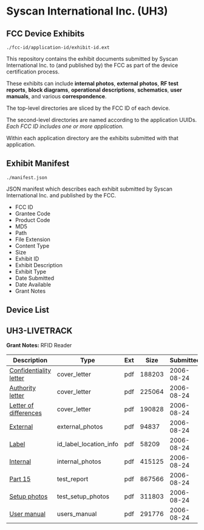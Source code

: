 # Syscan International Inc. (UH3)
## FCC Device Exhibits

```
./fcc-id/application-id/exhibit-id.ext
```

This repository contains the exhibit documents submitted by Syscan International Inc. to (and published by) the FCC as part of the device certification process.

These exhibits can include **internal photos**, **external photos**, **RF test reports**, **block diagrams**, **operational descriptions**, **schematics**, **user manuals**, and various **correspondence**.

The top-level directories are sliced by the FCC ID of each device.

The second-level directories are named according to the application UUIDs. *Each FCC ID includes one or more application.*

Within each application directory are the exhibits submitted with that application. 

## Exhibit Manifest

```
./manifest.json
```

JSON manifest which describes each exhibit submitted by Syscan International Inc. and published by the FCC.

- FCC ID
- Grantee Code
- Product Code
- MD5
- Path
- File Extension
- Content Type
- Size
- Exhibit ID
- Exhibit Description
- Exhibit Type
- Date Submitted
- Date Available
- Grant Notes

## Device List
## UH3-LIVETRACK
**Grant Notes:** RFID Reader

| Description | Type | Ext | Size | Submitted | Available |
| ----------- | ---- | --- | ---- | --------- | --------- |
| [Confidentiality letter](UH3-LIVETRACK/d2ce8e966d922f9a03c0f01b367d7f22/696942.pdf) | cover_letter | pdf | 188203 | 2006-08-24 | 2006-08-24 |
| [Authority letter](UH3-LIVETRACK/d2ce8e966d922f9a03c0f01b367d7f22/696943.pdf) | cover_letter | pdf | 225064 | 2006-08-24 | 2006-08-24 |
| [Letter of differences](UH3-LIVETRACK/d2ce8e966d922f9a03c0f01b367d7f22/696944.pdf) | cover_letter | pdf | 190828 | 2006-08-24 | 2006-08-24 |
| [External](UH3-LIVETRACK/d2ce8e966d922f9a03c0f01b367d7f22/696945.pdf) | external_photos | pdf | 94837 | 2006-08-24 | 2006-08-24 |
| [Label](UH3-LIVETRACK/d2ce8e966d922f9a03c0f01b367d7f22/696946.pdf) | id_label_location_info | pdf | 58209 | 2006-08-24 | 2006-08-24 |
| [Internal](UH3-LIVETRACK/d2ce8e966d922f9a03c0f01b367d7f22/696947.pdf) | internal_photos | pdf | 415125 | 2006-08-24 | 2006-08-24 |
| [Part 15](UH3-LIVETRACK/d2ce8e966d922f9a03c0f01b367d7f22/696951.pdf) | test_report | pdf | 867566 | 2006-08-24 | 2006-08-24 |
| [Setup photos](UH3-LIVETRACK/d2ce8e966d922f9a03c0f01b367d7f22/696952.pdf) | test_setup_photos | pdf | 311803 | 2006-08-24 | 2006-08-24 |
| [User manual](UH3-LIVETRACK/d2ce8e966d922f9a03c0f01b367d7f22/696953.pdf) | users_manual | pdf | 291776 | 2006-08-24 | 2006-08-24 |
